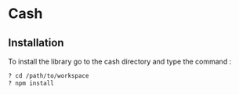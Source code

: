 # Cash

Installation
---

To install the library go to the cash directory and type the command : 

```sh
? cd /path/to/workspace
? npm install
```


